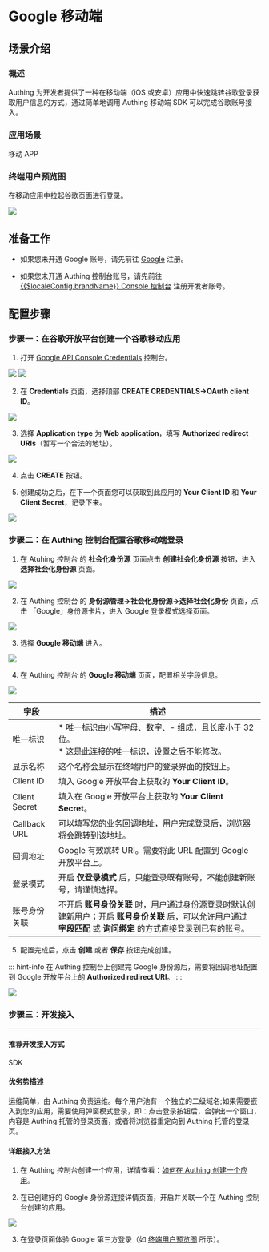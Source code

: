 # Google 移动端

<LastUpdated />

## 场景介绍

### 概述

Authing 为开发者提供了一种在移动端（iOS 或安卓）应用中快速跳转谷歌登录获取用户信息的方式，通过简单地调用 Authing 移动端 SDK 可以完成谷歌账号接入。

### 应用场景

移动 APP

### 终端用户预览图

在移动应用中拉起谷歌页面进行登录。

<img src="./images/google-mobile.png" style="display:block;margin: 0 auto;">

## 准备工作

* 如果您未开通 Google 账号，请先前往 [Google](https://accounts.google.com/signin/v2/identifier?hl=zh-TW&continue=https%3A%2F%2Fwww.google.com%2F&ec=GAlAmgQ&flowName=GlifWebSignIn&flowEntry=AddSession) 注册。

* 如果您未开通 Authing 控制台账号，请先前往 [{{$localeConfig.brandName}} Console 控制台](https://authing.cn/) 注册开发者账号。

## 配置步骤

### 步骤一：在谷歌开放平台创建一个谷歌移动应用

1. 打开 [Google API Console Credentials](https://console.cloud.google.com/apis/credentials) 控制台。

<img src="./images/google_2-mobile.png" >

<img src="./images/google_3-mobile.png" >

2. 在 **Credentials** 页面，选择顶部 **CREATE CREDENTIALS->OAuth client ID**。

<img src="./images/google_4-mobile.png" >

3. 选择 **Application type** 为 **Web application**，填写 **Authorized redirect URIs**（暂写一个合法的地址）。

<img src="./images/google_5-mobile.png" >

4. 点击 **CREATE** 按钮。

5. 创建成功之后，在下一个页面您可以获取到此应用的 **Your Client ID** 和 **Your Client Secret**，记录下来。

<img src="./images/google_6-mobile.png" >

### 步骤二：在 Authing 控制台配置谷歌移动端登录

1. 在 Atuhing 控制台 的 **社会化身份源** 页面点击 **创建社会化身份源** 按钮，进入 **选择社会化身份源** 页面。

<img src="./images/google_7-mobile.png" >

2. 在 Authing 控制台 的 **身份源管理->社会化身份源->选择社会化身份** 页面，点击 「Google」身份源卡片，进入 Google 登录模式选择页面。

<img src="./images/google_8-mobile.png" >

3. 选择 **Google 移动端** 进入。

<img src="./images/google_9-mobile.png" >

4. 在 Authing 控制台 的 **Google 移动端** 页面，配置相关字段信息。

<img src="./images/google_10-mobile.png" >

| 字段 | 描述 |
| ----| ---- |
| 唯一标识 | * 唯一标识由小写字母、数字、- 组成，且长度小于 32 位。</br>* 这是此连接的唯一标识，设置之后不能修改。|
| 显示名称 | 这个名称会显示在终端用户的登录界面的按钮上。|
| Client ID | 填入 Google 开放平台上获取的 **Your Client ID**。|
| Client Secret | 填入在 Google 开放平台上获取的 **Your Client Secret**。|
| Callback URL | 可以填写您的业务回调地址，用户完成登录后，浏览器将会跳转到该地址。 |
| 回调地址 | Google 有效跳转 URI。需要将此 URL 配置到 Google 开放平台上。 |
| 登录模式 | 开启 **仅登录模式** 后，只能登录既有账号，不能创建新账号，请谨慎选择。 |
| 账号身份关联 | 不开启 **账号身份关联** 时，用户通过身份源登录时默认创建新用户；开启 **账号身份关联** 后，可以允许用户通过 **字段匹配** 或 **询问绑定** 的方式直接登录到已有的账号。 |

5. 配置完成后，点击 **创建** 或者 **保存** 按钮完成创建。

::: hint-info
在 Authing 控制台上创建完 Google 身份源后，需要将回调地址配置到 Google 开放平台上的 **Authorized redirect URI**。
:::

<img src="./images/google_11-mobile.png" >

### 步骤三：开发接入

---

#### 推荐开发接入方式

SDK

#### 优劣势描述

运维简单，由 Authing 负责运维。每个用户池有一个独立的二级域名;如果需要嵌入到您的应用，需要使用弹窗模式登录，即：点击登录按钮后，会弹出一个窗口，内容是 Authing 托管的登录页面，或者将浏览器重定向到 Authing 托管的登录页。

#### 详细接入方法

1. 在 Authing 控制台创建一个应用，详情查看：[如何在 Authing 创建一个应用](/guides/app-new/create-app/create-app.md)。

2. 在已创建好的 Google 身份源连接详情页面，开启并关联一个在 Authing 控制台创建的应用。

<img src="./images/google_12-mobile.png" >

3. 在登录页面体验 Google 第三方登录（如 [终端用户预览图](#终端用户预览图) 所示）。



